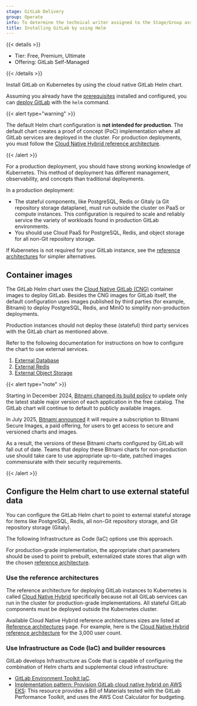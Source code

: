```yaml
---
stage: GitLab Delivery
group: Operate
info: To determine the technical writer assigned to the Stage/Group associated with this page, see https://handbook.gitlab.com/handbook/product/ux/technical-writing/#assignments
title: Installing GitLab by using Helm
---
```


{{< details >}}

- Tier: Free, Premium, Ultimate
- Offering: GitLab Self-Managed

{{< /details >}}

Install GitLab on Kubernetes by using the cloud native GitLab Helm chart.

Assuming you already have the [prerequisites](tools.md) installed and configured,
you can [deploy GitLab](deployment.md) with the `helm` command.

{{< alert type="warning" >}}

The default Helm chart configuration is **not intended for production**.
The default chart creates a proof of concept (PoC) implementation where all GitLab
services are deployed in the cluster. For production deployments, you must follow the
[Cloud Native Hybrid reference architecture](#use-the-reference-architectures).

{{< /alert >}}

For a production deployment, you should have strong working knowledge of Kubernetes.
This method of deployment has different management, observability, and concepts than traditional deployments.

In a production deployment:

- The stateful components, like PostgreSQL, Redis or Gitaly (a Git repository storage dataplane),
  must run outside the cluster on PaaS or compute instances. This configuration is required
  to scale and reliably service the variety of workloads found in production GitLab environments.
- You should use Cloud PaaS for PostgreSQL, Redis, and object storage for all non-Git repository storage.

If Kubernetes is not required for your GitLab instance, see the
[reference architectures](https://docs.gitlab.com/administration/reference_architectures/)
for simpler alternatives.

## Container images

The GitLab Helm chart uses the [Cloud Native GitLab (CNG)](https://gitlab.com/gitlab-org/build/CNG)
container images to deploy GitLab. Besides the CNG images for GitLab itself, the default configuration
uses images published by third parties (for example, Bitnami) to deploy PostgreSQL, Redis, and MinIO
to simplify non-production deployments.

Production instances should not deploy these (stateful) third party services
with the GitLab chart as mentioned above.

Refer to the following documentation for instructions on how to configure the chart to
use external services.

1. [External Database](../advanced/external-db/_index.md)
1. [External Redis](../advanced/external-redis/_index.md)
1. [External Object Storage](../advanced/external-object-storage/_index.md)

{{< alert type="note" >}}

Starting in December 2024, [Bitnami changed its build policy](https://github.com/bitnami/containers/issues/75671)
to update only the latest stable major version of each application in the free catalog. The GitLab chart
will continue to default to publicly available images.

In July 2025, [Bitnami announced](https://github.com/bitnami/containers/issues/75671) it will require
a subscription to Bitnami Secure Images, a paid offering, for users to get access to secure and
versioned charts and images.

As a result, the versions of these Bitnami charts configured by GitLab will fall out of date. Teams that deploy these Bitnami charts for non-production use should take care
to use appropriate up-to-date, patched images commensurate with their security requirements.

{{< /alert >}}

## Configure the Helm chart to use external stateful data

You can configure the GitLab Helm chart to point to external stateful storage
for items like PostgreSQL, Redis, all non-Git repository storage, and Git repository storage (Gitaly).

The following Infrastructure as Code (IaC) options use this approach.

For production-grade implementation, the appropriate chart parameters should be used to
point to prebuilt, externalized state stores that align with the chosen
[reference architecture](https://docs.gitlab.com/administration/reference_architectures/).

### Use the reference architectures

The reference architecture for deploying GitLab instances to Kubernetes is called [Cloud Native Hybrid](https://docs.gitlab.com/administration/reference_architectures/#cloud-native-hybrid) specifically because not all GitLab services can run in the cluster for production-grade implementations. All stateful GitLab components must be deployed outside the Kubernetes cluster.

Available Cloud Native Hybrid reference architectures sizes
are listed at [Reference architectures](https://docs.gitlab.com/administration/reference_architectures/#cloud-native-hybrid) page.
For example, here is the [Cloud Native Hybrid reference architecture](https://docs.gitlab.com/administration/reference_architectures/3k_users/#cloud-native-hybrid-reference-architecture-with-helm-charts-alternative) for the 3,000 user count.

### Use Infrastructure as Code (IaC) and builder resources

GitLab develops Infrastructure as Code that is capable of configuring the combination of Helm charts and supplemental cloud infrastructure:

- [GitLab Environment Toolkit IaC](https://gitlab.com/gitlab-org/gitlab-environment-toolkit).
- [Implementation pattern: Provision GitLab cloud native hybrid on AWS EKS](https://docs.gitlab.com/solutions/cloud/aws/gitlab_instance_on_aws/):
  This resource provides a Bill of Materials tested with the GitLab Performance Toolkit,
  and uses the AWS Cost Calculator for budgeting.
